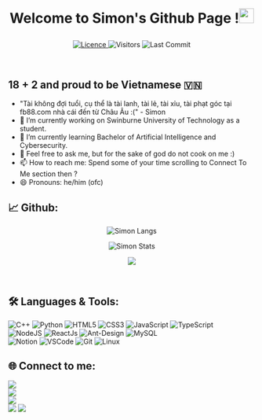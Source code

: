 
# <p align="center">Welcome to Simon's Github Page !<img src="https://raw.githubusercontent.com/KarthikNayak024/KarthikNayak024/master/assets/wave.gif" alt="waving hand" width="30px"></p>

<p align="center">
  <a href="https://github.com/cobeo2004/cobeo2004/blob/master/LICENCE">
    <img alt="Licence" src="https://img.shields.io/github/license/KarthikNayak024/KarthikNayak024?color=brightgreen&label=LICENCE&logo=MIT"/>
  </a>
  <img alt="Visitors" src="https://komarev.com/ghpvc/?username=cobeo2004&style=flat&labelColor=black&logo=github&label=PROFILE+VIEWS&color=29bf12"/>
  <img alt="Last Commit" src="https://img.shields.io/github/last-commit/cobeo2004/cobeo2004?logo=markdown&label=LAST+UPDATE&color=29bf12&style=flat">
</p>
<br />

## 18 + 2 and proud to be Vietnamese 🇻🇳
- "Tài không đợi tuổi, cụ thể là tài lanh, tài lẻ, tài xỉu, tài phạt góc tại fb88.com nhà cái đến từ Châu Âu :(" - Simon
- 🔭 I’m currently working on Swinburne University of Technology as a student. 
- 🌱 I’m currently learning Bachelor of Artificial Intelligence and Cybersecurity. 
- 💬 Feel free to ask me, but for the sake of god do not cook on me :) 
- 📫 How to reach me: Spend some of your time scrolling to Connect To Me section then ? 
- 😄 Pronouns: he/him (ofc) 

<!--
[<img src='https://cdn.jsdelivr.net/npm/simple-icons@3.0.1/icons/github.svg' alt='github' height='40'>](https://github.com/cobeo2004)  [<img src='https://cdn.jsdelivr.net/npm/simple-icons@3.0.1/icons/linkedin.svg' alt='linkedin' height='40'>](https://www.linkedin.com/in/https://www.linkedin.com/in/xuân-tuấn-minh-nguyễn-7836822b5//)  [<img src='https://cdn.jsdelivr.net/npm/simple-icons@3.0.1/icons/facebook.svg' alt='facebook' height='40'>](https://www.facebook.com/profile.php?id=100022930086716)  [<img src='https://cdn.jsdelivr.net/npm/simple-icons@3.0.1/icons/instagram.svg' alt='instagram' height='40'>](https://www.instagram.com/immsimonnnn__)  

-->

## 📈 **Github:**

<p align="center"><img src="https://github-readme-stats.vercel.app/api/top-langs/?username=cobeo2004" alt="Simon Langs" /></p>

<p align="center"><img src="https://github-readme-stats.vercel.app/api?username=cobeo2004&show_icons=true" alt="Simon Stats" /></p>

<p align="center"><img src="https://streak-stats.demolab.com/?user=cobeo2004" /></p>

<br />

## 🛠️ **Languages & Tools:**

![C++](https://img.shields.io/badge/c++%20-%2300599C.svg?&style=for-the-badge&logo=c%2B%2B&ogoColor=white)
![Python](https://img.shields.io/badge/python-3670A0?style=for-the-badge&logo=python&logoColor=ffdd54)
![HTML5](https://img.shields.io/badge/html5-%23E34F26.svg?style=for-the-badge&logo=html5&logoColor=white)
![CSS3](https://img.shields.io/badge/css3-%231572B6.svg?style=for-the-badge&logo=css3&logoColor=white)
![JavaScript](https://img.shields.io/badge/javascript-%23323330.svg?style=for-the-badge&logo=javascript&logoColor=%23F7DF1E) 
![TypeScript](https://img.shields.io/badge/typescript-%23007ACC.svg?style=for-the-badge&logo=typescript&logoColor=white) <br />
![NodeJS](https://img.shields.io/badge/node.js-6DA55F?style=for-the-badge&logo=node.js&logoColor=white)
![ReactJs](https://img.shields.io/badge/-React-blue?style=for-the-badge&logo=react)
![Ant-Design](https://img.shields.io/badge/-AntDesign-%230170FE?style=for-the-badge&logo=ant-design&logoColor=white)
![MySQL](https://img.shields.io/badge/mysql-4479A1.svg?style=for-the-badge&logo=mysql&logoColor=white)<br/>
![Notion](https://img.shields.io/badge/Notion-%23000000.svg?style=for-the-badge&logo=notion&logoColor=white)
![VSCode](https://img.shields.io/badge/-vscode-007ACC?style=for-the-badge&logo=visual-studio-code)
![Git](https://img.shields.io/badge/git%20-%23F05032.svg?&style=for-the-badge&logo=git&logoColor=white)
![Linux](https://img.shields.io/badge/-linux-FCC624?style=for-the-badge&logo=linux&logoColor=black)

## 🌐 **Connect to me:** ️

[<img src='https://img.shields.io/badge/GitHub-100000?style=for-the-badge&logo=github&logoColor=white'>](https://github.com/cobeo2004)  
[<img src='https://img.shields.io/badge/LinkedIn-xuan--tuan--minh--nguyen-informational?style=for-the-badge&labelColor=black&logo=linkedin&logoColor=0077b5&&color=0077b5' />](https://www.linkedin.com/in/https://www.linkedin.com/in/xuân-tuấn-minh-nguyễn-7836822b5//)  
[<img src='https://img.shields.io/badge/Facebook-Tuan--Minh-brightgreen?style=for-the-badge&labelColor=black&logo=facebook' />](https://www.facebook.com/profile.php?id=100022930086716)  
[<img src='https://img.shields.io/badge/Instagram-immsimonnnn____---?style=for-the-badge&logo=instagram&logoColor=white' />](https://www.instagram.com/immsimonnnn__)
[<img src='https://img.shields.io/badge/Gmail-D14836?style=for-the-badge&logo=gmail&logoColor=white' />](nxuantuaminh@gmail.com)

<!--
<a href='https://github.com/pricing'><img src='https://raw.githubusercontent.com/acervenky/animated-github-badges/master/assets/pro.gif' width='40' height='40'></a> <a href='https://stars.github.com/'><img src='https://raw.githubusercontent.com/acervenky/animated-github-badges/master/assets/starbadge.gif' width='35' height='35'></a> 
-->

